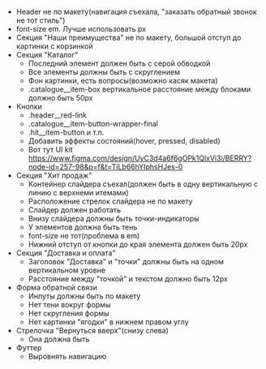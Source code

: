 - Header не по макету(навигация съехала, "заказать обратный звонок не тот стиль")
- font-size em. Лучше использовать px
- Секция "Наши преимущества" не по макету, большой отступ до картинки с корзинкой
- Секция "Каталог"
  - Последний элемент должен быть с серой обводкой
  - Все элементы должны быть с скруглением
  - Фон картинки, есть вопросы(возможно касяк макета)
  - .catalogue__item-box вертикальное расстояние между блоками должно быть 50px
- Кнопки
  - .header__red-link
  - .catalogue__item-button-wrapper-final
  - .hit__item-button и т.п.
  - Добавить эффекты состояний(hover, pressed, disabled)
  - Вот тут UI kit https://www.figma.com/design/UyC3d4a6f6gOPk1QlxVi3i/BERRY?node-id=257-98&p=f&t=TiLb66hYIphsHJes-0
- Секция "Хит продаж"
  - Контейнер слайдера съехал(должен быть в одну вертикальную с линию с верхнеми итемами)
  - Расположение стрелок слайдера не по макету
  - Слайдер должен работать
  - Внизу слайдера должны быть точки-индикаторы
  - У элементов должна быть тень
  - font-size не тот(проблема в em)
  - Нижний отступ от кнопки до края элемента должен быть 20px
- Секция "Доставка и оплата"
  - Заголовок "Доставка" и "точки" должны быть на одном вертикальном уровне
  - Расстояние между "точкой" и текстом должно быть 12px
- Форма обратной связи
  - Инпуты должны быть по макету
  - Нет тени вокруг формы
  - Нет скругления формы
  - Нет картинки "ягодки" в нижнем правом углу 
- Стрелочка "Вернуться вверх"(снизу слева)
  - Она должна быть
- Футтер
  - Выровнять навигацию